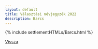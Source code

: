 ```yaml
---
layout: default
title: Választási névjegyzék 2022
description: Barcs
---
```


{% include settlementHTMLs/Barcs.html %}

[Vissza](./)